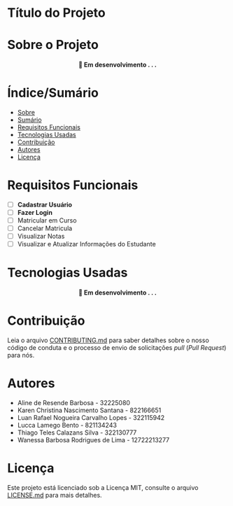 # Título do Projeto

# Sobre o Projeto

<h4 align="center"> 
	🚧  Em desenvolvimento . . .
</h4>

# Índice/Sumário

* [Sobre](#sobre-o-projeto)
* [Sumário](#índice/sumário)
* [Requisitos Funcionais](#requisitos-funcionais)
* [Tecnologias Usadas](#tecnologias-usadas)
* [Contribuição](#contribuição)
* [Autores](#autores)
* [Licença](#licença)


# Requisitos Funcionais 

- [ ] **Cadastrar Usuário**
- [ ] **Fazer Login**
- [ ] Matricular em Curso
- [ ] Cancelar Matricula
- [ ] Visualizar Notas
- [ ] Visualizar e Atualizar Informações do Estudante

# Tecnologias Usadas

<h4 align="center"> 
	🚧  Em desenvolvimento . . .
</h4>

# Contribuição

Leia o arquivo [CONTRIBUTING.md](CONTRIBUTING.md) para saber detalhes sobre o nosso código de conduta e o processo de envio de solicitações *pull* (*Pull Request*) para nós.

# Autores

- Aline de Resende Barbosa - 32225080
- Karen Christina Nascimento Santana - 822166651
- Luan Rafael Nogueira Carvalho Lopes - 322115942
- Lucca Lamego Bento - 821134243
- Thiago Teles Calazans Silva - 322130777
- Wanessa Barbosa Rodrigues de Lima - 12722213277


# Licença

Este projeto está licenciado sob a Licença MIT,  consulte o arquivo [LICENSE.md](LICENSE.md) para mais detalhes.
